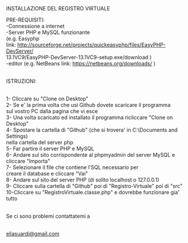 INSTALLAZIONE DEL REGISTRO VIRTUALE

PRE-REQUISITI:
<br/>-Connessione a internet
<br/>-Server PHP e MySQL funzionante 
<br/>(e.g. Easyphp 
<br/> link: http://sourceforge.net/projects/quickeasyphp/files/EasyPHP-DevServer/
<br/> 13.1VC9/EasyPHP-DevServer-13.1VC9-setup.exe/download )
<br/>-editor (e.g. NetBeans link: https://netbeans.org/downloads/ )

<br/>ISTRUZIONI:

<br/>1- Cliccare su "Clone on Desktop"
<br/>2- Se e' la prima volta che usi Github dovete scaricare il programma 
<br/>   sul vostro PC dalla pagina che vi esce
<br/>3- Una volta scaricato ed installato il programma ricliccare "Clone on Desktop"
<br/>4- Spostare la cartella di "Github" (che si trovera' in C:\Documents and Settings\)
<br/>   nella cartella del server php
<br/>5- Far partire il server PHP e MySQL
<br/>6- Andare sul sito corrispondente al phpmyadmin del server MySQL e cliccare "Importa"
<br/>7- Selezionare il file che contiene l'SQL necessario per 
<br/>   creare il database e cliccare "Vai"
<br/>8- Andare sul sito del server PHP (di solito localhost o 127.0.0.1)
<br/>9- Cliccare sulla cartella di "Github" poi di "Registro-Virtuale" poi di "src" 
<br/>10-Cliccare su "RegistroVirtuale.classe.php" e dovrebbe funzionare gia' tutto

<br/>Se ci sono problemi contattatemi a 

<br/>eliasuardi@gmail.com
